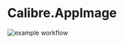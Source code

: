 # Calibre.AppImage

![example workflow](https://github.com/nx-appbuild-hub/Calibre.AppImage//actions/workflows/makefile.yml/badge.svg)
